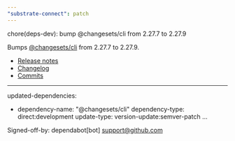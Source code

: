 ```yaml
---
"substrate-connect": patch
---
```


chore(deps-dev): bump @changesets/cli from 2.27.7 to 2.27.9

Bumps [@changesets/cli](https://github.com/changesets/changesets) from 2.27.7 to 2.27.9.
- [Release notes](https://github.com/changesets/changesets/releases)
- [Changelog](https://github.com/changesets/changesets/blob/main/docs/modifying-changelog-format.md)
- [Commits](https://github.com/changesets/changesets/compare/@changesets/cli@2.27.7...@changesets/cli@2.27.9)

---
updated-dependencies:
- dependency-name: "@changesets/cli"
  dependency-type: direct:development
  update-type: version-update:semver-patch
...

Signed-off-by: dependabot[bot] <support@github.com>
